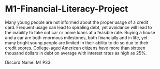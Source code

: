 # M1-Financial-Literacy-Project
  Many young people are not informed about the proper usage of a credit card. Frequent usage can lead to spiraling debt, yet avoidance will lead to the inability to take out car or home loans at a feasible rate. Buying a house and a car are both enormous milestones, both financially and in life, yet many bright young people are limited in their ability to do so due to their credit scores. College-aged American citizens have more than sixteen thousand dollars in debt on average with interest rates as high as 25%. 
  
  
  
  
  
  
  Discord Name: M1 P33
  
